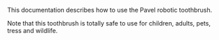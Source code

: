This documentation describes how to use the Pavel robotic 
toothbrush. 

Note that this toothbrush is totally safe to use for children, adults, pets, tress and wildlife.  
